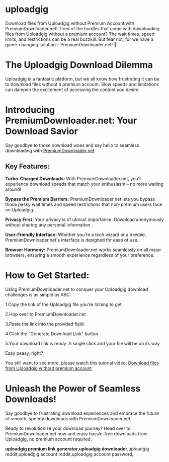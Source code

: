 # uploadgig
Download files from Uploadgig without Premium Account with PremiumDownloader.net!
Tired of the hurdles that come with downloading files from Uploadgig without a premium account? The wait times, speed limits, and restrictions can be a real buzzkill. But fear not, for we have a game-changing solution – PremiumDownloader.net! 🚀

# The Uploadgig Download Dilemma

Uploadgig is a fantastic platform, but we all know how frustrating it can be to download files without a premium account. Slow speeds and limitations can dampen the excitement of accessing the content you desire.

# Introducing PremiumDownloader.net: Your Download Savior

Say goodbye to those download woes and say hello to seamless downloading with [PremiumDownloader.net](https://premiumdownloader.net/).

## Key Features:

**Turbo-Charged Downloads:** With PremiumDownloader.net, you'll experience download speeds that match your enthusiasm – no more waiting around!

**Bypass the Premium Barriers:** PremiumDownloader.net lets you bypass those pesky wait times and speed restrictions that non-premium users face on Uploadgig.

**Privacy First:** Your privacy is of utmost importance. Download anonymously without sharing any personal information.

**User-Friendly Interface:** Whether you're a tech wizard or a newbie, PremiumDownloader.net's interface is designed for ease of use.

**Browser Harmony:** PremiumDownloader.net works seamlessly on all major browsers, ensuring a smooth experience regardless of your preference.

# How to Get Started:

Using PremiumDownloader.net to conquer your Uploadgig download challenges is as simple as ABC:

1.Copy the link of the Uploadgig file you're itching to get

2.Hop over to PremiumDownloader.net

3.Paste the link into the provided field

4.Click the "Generate Download Link" button

5.Your download link is ready. A single click and your file will be on its way

Easy peasy, right?

You still want to see more, please watch this tutorial video: [Download files from Uploadgig without premium account](https://www.youtube.com/watch?v=SJRyNZkn-VY)

# Unleash the Power of Seamless Downloads!

Say goodbye to frustrating download experiences and embrace the future of smooth, speedy downloads with PremiumDownloader.net.

Ready to revolutionize your download journey? Head over to PremiumDownloader.net now and enjoy hassle-free downloads from Uploadgig, no premium account required.

**uploadgig premium link generator**,**uploadgig downloader**,uploadgig reddit,uploadgig account reddit,uploadgig account password,
